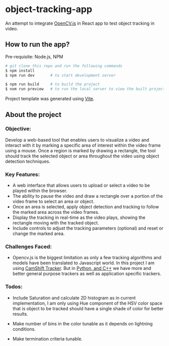 # object-tracking-app

An attempt to integrate [OpenCV.js](https://docs.opencv.org/4.x/d5/d10/tutorial_js_root.html) in React app to test object tracking in video.

## How to run the app?

Pre-requisite: Node.js, NPM

```sh
# git clone this repo and run the following commands
$ npm install
$ npm run dev       # to start development server

$ npm run build     # to build the project
$ nom run preview   # to run the local server to view the built project
```

Project template was generated using [Vite](https://vitejs.dev/).

## About the project

### Objective:

Develop a web-based tool that enables users to visualize a video and interact with it by marking a specific area of interest within the video frame using a mouse. Once a region is marked by drawing a rectangle, the tool should track the selected object or area throughout the video using object detection techniques.

### Key Features:

-   A web interface that allows users to upload or select a video to be played within the browser.
-   The ability to pause the video and draw a rectangle over a portion of the video frame to select an area or object.
-   Once an area is selected, apply object detection and tracking to follow the marked area across the video frames.
-   Display the tracking in real-time as the video plays, showing the rectangle moving with the tracked object.
-   Include controls to adjust the tracking parameters (optional) and reset or change the marked area.

### Challenges Faced:

-   Opencv.js is the biggest limitation as only a few tracking algorithms and models have been translated to Javascript world. In this project I am using [CamShift Tracker](https://docs.opencv.org/4.x/df/def/tutorial_js_meanshift.html). But in [Python, and C++](https://docs.opencv.org/3.4/d2/d0a/tutorial_introduction_to_tracker.html) we have more and better general purpose trackers as well as application specific trackers.

### Todos:

-   Include Saturation and calculate 2D histogram as in current implementation, I am only using Hue component of the HSV color space that is object to be tracked should have a single shade of color for better results.

-   Make number of bins in the color tunable as it depends on lightning conditions.
-   Make termination criteria tunable.

